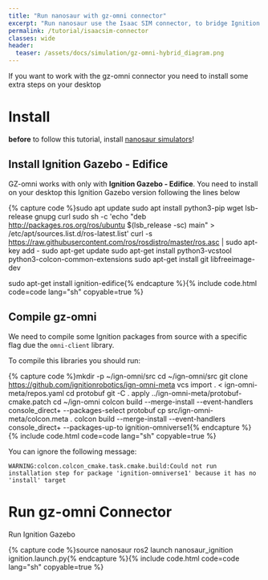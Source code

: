 ```yaml
---
title: "Run nanosaur with gz-omni connector"
excerpt: "Run nanosaur use the Isaac SIM connector, to bridge Ignition Gazebo on Isaac SIM"
permalink: /tutorial/isaacsim-connector
classes: wide
header:
  teaser: /assets/docs/simulation/gz-omni-hybrid_diagram.png
---
```


If you want to work with the gz-omni connector you need to install some extra steps on your desktop 

# Install

**before** to follow this tutorial, install [nanosaur simulators](/install/simulation)!

## Install Ignition Gazebo - Edifice

GZ-omni works with only with **Ignition Gazebo - Edifice**. You need to install on your desktop this Ignition Gazebo version following the lines below

{% capture code %}sudo apt update
sudo apt install python3-pip wget lsb-release gnupg curl
sudo sh -c 'echo "deb http://packages.ros.org/ros/ubuntu $(lsb_release -sc) main" > /etc/apt/sources.list.d/ros-latest.list'
curl -s https://raw.githubusercontent.com/ros/rosdistro/master/ros.asc | sudo apt-key add -
sudo apt-get update
sudo apt-get install python3-vcstool python3-colcon-common-extensions
sudo apt-get install git libfreeimage-dev

sudo apt-get install ignition-edifice{% endcapture %}{% include code.html code=code lang="sh" copyable=true %}

## Compile gz-omni

We need to compile some Ignition packages from source with a specific flag due the `omni-client` library.

To compile this libraries you should run:

{% capture code %}mkdir -p ~/ign-omni/src
cd ~/ign-omni/src
git clone https://github.com/ignitionrobotics/ign-omni-meta
vcs import . < ign-omni-meta/repos.yaml
cd protobuf
git -C . apply ../ign-omni-meta/protobuf-cmake.patch
cd ~/ign-omni
colcon build --merge-install --event-handlers console_direct+ --packages-select protobuf
cp src/ign-omni-meta/colcon.meta .
colcon build --merge-install --event-handlers console_direct+ --packages-up-to ignition-omniverse1{% endcapture %}{% include code.html code=code lang="sh" copyable=true %}

You can ignore the following message:

```
WARNING:colcon.colcon_cmake.task.cmake.build:Could not run installation step for package 'ignition-omniverse1' because it has no 'install' target
```

# Run gz-omni Connector

Run Ignition Gazebo

{% capture code %}source nanosaur
ros2 launch nanosaur_ignition ignition.launch.py{% endcapture %}{% include code.html code=code lang="sh" copyable=true %}